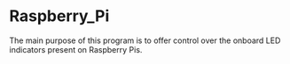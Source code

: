 # Raspberry_Pi
The main purpose of this program is to offer control over the onboard LED indicators present on Raspberry Pis.

